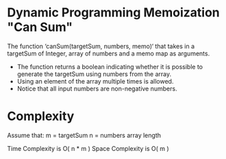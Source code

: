# Dynamic Programming Memoization "Can Sum"

The function ‘canSum(targetSum, numbers, memo)‘ that takes in a
targetSum of Integer, array of numbers and a memo map as arguments.

* The function returns a boolean indicating whether it is possible to generate the targetSum using numbers from the array.
* Using an element of the array multiple times is allowed. 
* Notice that all input numbers are non-negative numbers.

# Complexity

Assume that:
m = targetSum
n = numbers array length

Time Complexity is O( n * m )
Space Complexity is O( m )
